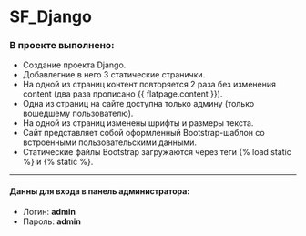 # SF_Django

### В проекте выполнено: ### 
* Создание проекта Django.
* Добавлегние в него 3 статические странички.
* На одной из страниц контент повторяется 2 раза без изменения content (два раза прописано {{ flatpage.content }}).
* Одна из страниц на сайте доступна только админу (только вошедшему пользователю).
* На одной из страниц изменены шрифты и размеры текста.
* Сайт представляет собой оформленный Bootstrap-шаблон со встроенными пользовательскими данными.
* Статические файлы Bootstrap загружаются через теги {% load static %} и {% static %}.
- - - -
#### Данны для входа в панель администратора: ####
* Логин: **admin**
* Пароль: **admin**
